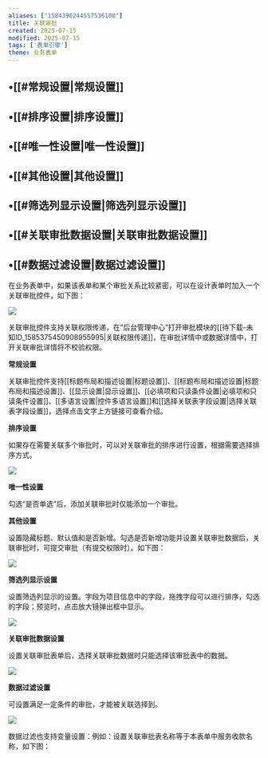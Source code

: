 ```yaml
---
aliases: ["1584390244557536100"]
title: 关联审批
created: 2025-07-15
modified: 2025-07-15
tags: ['表单引擎']
theme: 业务表单
---
```


## •[[#常规设置|常规设置]]

## •[[#排序设置|排序设置]]

## •[[#唯一性设置|唯一性设置]]

## •[[#其他设置|其他设置]]

## •[[#筛选列显示设置|筛选列显示设置]]

## •[[#关联审批数据设置|关联审批数据设置]]

## •[[#数据过滤设置|数据过滤设置]]

在业务表单中，如果该表单和某个审批关系比较紧密，可以在设计表单时加入一个关联审批控件，如下图：

![](https://myhelpdoc.oss-cn-heyuan.aliyuncs.com/mdimages/32f46bd1c45f5f59e62d8bcf5e5310c7.jpg)

关联审批控件支持关联权限传递，在“后台管理中心”打开审批模块的[[待下载-未知ID_1585375450908955995|关联权限传递]]，在审批详情中或数据详情中，打开关联审批详情将不校验权限。

**常规设置**

关联审批控件支持[[标题布局和描述设置|标题设置]]、[[标题布局和描述设置|标题布局和描述设置]]、[[显示设置|显示设置]]、[[必填项和只读条件设置|必填项和只读条件设置]]、[[多语言设置|控件多语言设置]]和[[选择关联表字段设置|选择关联表字段设置]]，选择点击文字上方链接可查看介绍。

**排序设置**

如果存在需要关联多个审批时，可以对关联审批的排序进行设置，根据需要选择排序方式。

![](https://myhelpdoc.oss-cn-heyuan.aliyuncs.com/mdimages/c2c343e9e36c5a13bda3a769717d1ba8.jpg)

**唯一性设置**

勾选“是否单选”后，添加关联审批时仅能添加一个审批。

**其他设置**

设置隐藏标题、默认值和是否新增。勾选是否新增功能并设置关联审批数据后，关联审批时，可提交审批（有提交权限时）。如下图：

![](https://myhelpdoc.oss-cn-heyuan.aliyuncs.com/mdimages/3d8c0241ba2bfef2de4add807d031764.jpg)

**筛选列显示设置**

设置筛选列显示的设置。字段为项目信息中的字段，拖拽字段可以进行排序，勾选的字段；预览时，点击放大镜弹出框中显示。

![](https://myhelpdoc.oss-cn-heyuan.aliyuncs.com/mdimages/c911182a68f11065e79773f48be81879.jpg)

**关联审批数据设置**

设置关联审批表单后，选择关联审批数据时只能选择该审批表中的数据。

![](https://myhelpdoc.oss-cn-heyuan.aliyuncs.com/mdimages/3f54c70b8fee0da33312a063c7b93c20.jpg)

**数据过滤设置**

可设置满足一定条件的审批，才能被关联选择到。

![](https://myhelpdoc.oss-cn-heyuan.aliyuncs.com/mdimages/2236c96e26fb093fa2eda1901566d229.jpg)

数据过滤也支持变量设置：例如：设置关联审批表名称等于本表单中服务收款名称，如下图：

